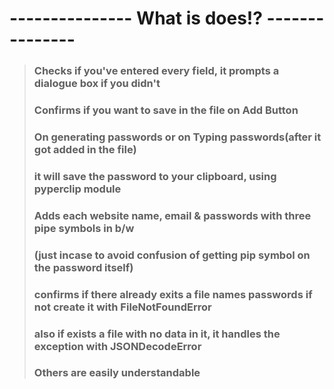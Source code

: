 # --------------- **What is does!?** ---------------
> ### Checks if you've entered every field, it prompts a dialogue box if you didn't
> ### Confirms if you want to save in the file on Add Button
> ### On generating passwords or on Typing passwords(after it got added in the file)
> ### it will save the password to your clipboard, using pyperclip module
> ### Adds each website name, email & passwords with three pipe symbols in b/w
> ### (just incase to avoid confusion of getting pip symbol on the password itself)
> ### confirms if there already exits a file names passwords if not create it with FileNotFoundError
> ### also if exists a file with no data in it, it handles the exception with JSONDecodeError
> ### Others are easily understandable